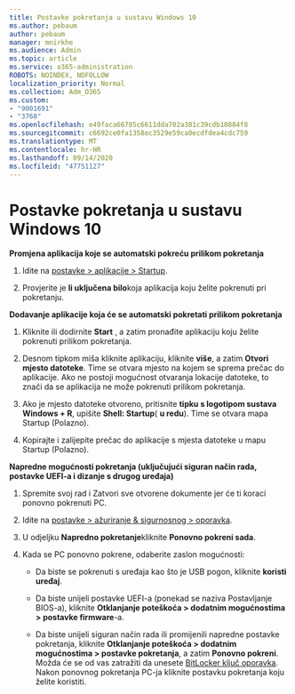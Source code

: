 ```yaml
---
title: Postavke pokretanja u sustavu Windows 10
ms.author: pebaum
author: pebaum
manager: mnirkhe
ms.audience: Admin
ms.topic: article
ms.service: o365-administration
ROBOTS: NOINDEX, NOFOLLOW
localization_priority: Normal
ms.collection: Adm_O365
ms.custom:
- "9001691"
- "3768"
ms.openlocfilehash: e49faca66785c6611dda702a381c39cdb10884f8
ms.sourcegitcommit: c6692ce0fa1358ec3529e59ca0ecdfdea4cdc759
ms.translationtype: MT
ms.contentlocale: hr-HR
ms.lasthandoff: 09/14/2020
ms.locfileid: "47751127"
---
```

# <a name="startup-settings-in-windows-10"></a>Postavke pokretanja u sustavu Windows 10

**Promjena aplikacija koje se automatski pokreću prilikom pokretanja**

1. Idite na [postavke > aplikacije > Startup](ms-settings:startupapps?activationSource=GetHelp).

2. Provjerite je **li uključena bilo**koja aplikacija koju želite pokrenuti pri pokretanju.

**Dodavanje aplikacije koja će se automatski pokretati prilikom pokretanja**

1. Kliknite ili dodirnite **Start** , a zatim pronađite aplikaciju koju želite pokrenuti prilikom pokretanja.

2. Desnom tipkom miša kliknite aplikaciju, kliknite **više**, a zatim **Otvori mjesto datoteke**. Time se otvara mjesto na kojem se sprema prečac do aplikacije. Ako ne postoji mogućnost otvaranja lokacije datoteke, to znači da se aplikacija ne može pokrenuti prilikom pokretanja.

3. Ako je mjesto datoteke otvoreno, pritisnite **tipku s logotipom sustava Windows + R**, upišite **Shell: Startup**( **u redu**). Time se otvara mapa Startup (Polazno).

4. Kopirajte i zalijepite prečac do aplikacije s mjesta datoteke u mapu Startup (Polazno).

**Napredne mogućnosti pokretanja (uključujući siguran način rada, postavke UEFI-a i dizanje s drugog uređaja)**

1. Spremite svoj rad i Zatvori sve otvorene dokumente jer će ti koraci ponovno pokrenuti PC.

2. Idite na [postavke > ažuriranje & sigurnosnog > oporavka](ms-settings:recovery?activationSource=GetHelp).

3. U odjeljku **Napredno pokretanje**kliknite **Ponovno pokreni sada**. 

4. Kada se PC ponovno pokrene, odaberite zaslon mogućnosti:

    - Da biste se pokrenuti s uređaja kao što je USB pogon, kliknite **koristi uređaj**.

    - Da biste unijeli postavke UEFI-a (ponekad se naziva Postavljanje BIOS-a), kliknite **Otklanjanje poteškoća > dodatnim mogućnostima > postavke firmware**-a. 

    - Da biste unijeli siguran način rada ili promijenili napredne postavke pokretanja, kliknite **Otklanjanje poteškoća > dodatnim mogućnostima > postavke pokretanja**, a zatim **Ponovno pokreni**. Možda će se od vas zatražiti da unesete [BitLocker ključ oporavka](https://support.microsoft.com/help/4026181/windows-10-find-my-bitlocker-recovery-key). Nakon ponovnog pokretanja PC-ja kliknite postavku pokretanja koju želite koristiti.